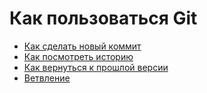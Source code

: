 # Как пользоваться Git
- [Как сделать новый коммит](./commit_help.md)
- [Как посмотреть историю](./log_help.md)
- [Как вернуться к прошлой версии](./reset_help.md)
- [Ветвление](./branch_help.md)
